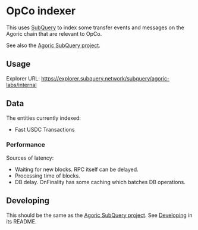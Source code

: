 # OpCo indexer

This uses [SubQuery](https://subquery.network) to index some transfer events and messages on the Agoric chain that are relevant to OpCo.

See also the [Agoric SubQuery project](https://github.com/Agoric/agoric-subql).

## Usage

Explorer URL: https://explorer.subquery.network/subquery/agoric-labs/internal

## Data

The entities currently indexed:

- Fast USDC Transactions

### Performance

Sources of latency:

- Waiting for new blocks. RPC itself can be delayed.
- Processing time of blocks.
- DB delay. OnFinality has some caching which batches DB operations.

## Developing

This should be the same as the [Agoric SubQuery project](https://github.com/Agoric/agoric-subql). See [Developing](https://github.com/Agoric/agoric-subql/blob/main/README.md#developing) in its README.
